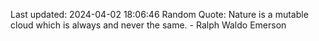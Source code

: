 Last updated: 2024-04-02 18:06:46
Random Quote: Nature is a mutable cloud which is always and never the same. - Ralph Waldo Emerson
